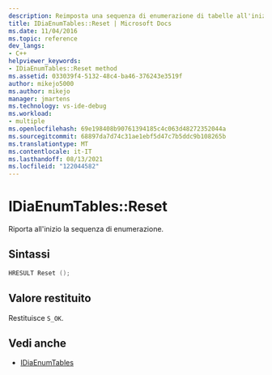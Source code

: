 ```yaml
---
description: Reimposta una sequenza di enumerazione di tabelle all'inizio.
title: IDiaEnumTables::Reset | Microsoft Docs
ms.date: 11/04/2016
ms.topic: reference
dev_langs:
- C++
helpviewer_keywords:
- IDiaEnumTables::Reset method
ms.assetid: 033039f4-5132-48c4-ba46-376243e3519f
author: mikejo5000
ms.author: mikejo
manager: jmartens
ms.technology: vs-ide-debug
ms.workload:
- multiple
ms.openlocfilehash: 69e198408b90761394185c4c063d48272352044a
ms.sourcegitcommit: 68897da7d74c31ae1ebf5d47c7b5ddc9b108265b
ms.translationtype: MT
ms.contentlocale: it-IT
ms.lasthandoff: 08/13/2021
ms.locfileid: "122044582"
---
```

# <a name="idiaenumtablesreset"></a>IDiaEnumTables::Reset
Riporta all'inizio la sequenza di enumerazione.

## <a name="syntax"></a>Sintassi

```C++
HRESULT Reset ();
```

## <a name="return-value"></a>Valore restituito
 Restituisce `S_OK`.

## <a name="see-also"></a>Vedi anche
- [IDiaEnumTables](../../debugger/debug-interface-access/idiaenumtables.md)
